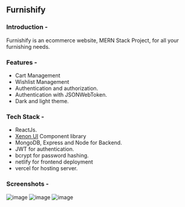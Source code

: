 ## Furnishify

### Introduction -

Furnishify is an ecommerce website, MERN Stack Project, for all your furnishing needs.

### Features -

- Cart Management
- Wishlist Management
- Authentication and authorization.
- Authentication with JSONWebToken.
- Dark and light theme.

### Tech Stack -

- ReactJs.
- [Xenon UI](https://xenon-ui.netlify.app) Component library
- MongoDB, Express and Node for Backend.
- JWT for authentication.
- bcrypt for password hashing.
- netlify for frontend deployment
- vercel for hosting server.

### Screenshots -
![image](https://user-images.githubusercontent.com/62254807/162253078-488fb334-1fae-4280-940c-24c6bba21aa5.png)
![image](https://user-images.githubusercontent.com/62254807/162253162-777deb92-4e79-432b-80c2-36dd7eb30ff2.png)
![image](https://user-images.githubusercontent.com/62254807/162253269-67d6b4dd-a281-43b0-9b05-0af29d9fabc5.png)
